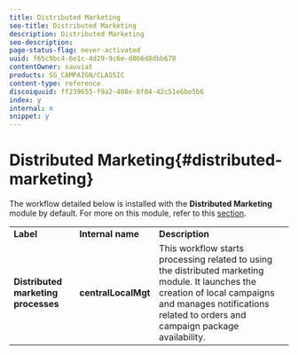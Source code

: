 ```yaml
---
title: Distributed Marketing
seo-title: Distributed Marketing
description: Distributed Marketing
seo-description: 
page-status-flag: never-activated
uuid: f65c9bc4-6e1c-4d29-9c6e-d866d8dbb678
contentOwner: sauviat
products: SG_CAMPAIGN/CLASSIC
content-type: reference
discoiquuid: ff239655-f9a2-408e-8f04-42c51e6be5b6
index: y
internal: n
snippet: y
---
```


# Distributed Marketing{#distributed-marketing}

The workflow detailed below is installed with the **Distributed Marketing** module by default. For more on this module, refer to this [section](../../campaign/using/about-distributed-marketing.md).

<table> 
 <tbody> 
  <tr> 
   <td> <strong>Label</strong><br /> </td> 
   <td> <strong>Internal name</strong><br /> </td> 
   <td> <strong>Description</strong><br /> </td> 
  </tr> 
  <tr> 
   <td> <strong>Distributed marketing processes</strong><br /> </td> 
   <td> <strong>centralLocalMgt</strong><br /> </td> 
   <td> This workflow starts processing related to using the distributed marketing module. It launches the creation of local campaigns and manages notifications related to orders and campaign package availability.<br /> </td> 
  </tr> 
 </tbody> 
</table>

